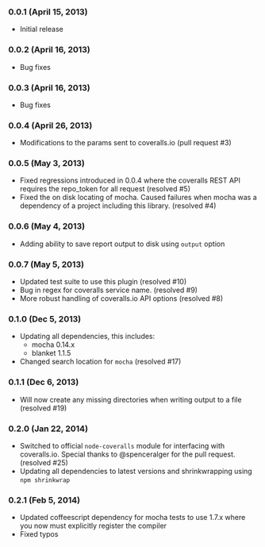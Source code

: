 ### 0.0.1 (April 15, 2013)

* Initial release

### 0.0.2 (April 16, 2013)

* Bug fixes

### 0.0.3 (April 16, 2013)

* Bug fixes

### 0.0.4 (April 26, 2013)

* Modifications to the params sent to coveralls.io (pull request #3)

### 0.0.5 (May 3, 2013)

* Fixed regressions introduced in 0.0.4 where the coveralls REST API requires the repo_token for all request (resolved #5)
* Fixed the on disk locating of mocha. Caused failures when mocha was a dependency of a project including this library. (resolved #4)

### 0.0.6 (May 4, 2013)

* Adding ability to save report output to disk using `output` option

### 0.0.7 (May 5, 2013)

* Updated test suite to use this plugin (resolved #10)
* Bug in regex for coveralls service name. (resolved #9)
* More robust handling of coveralls.io API options (resolved #8)

### 0.1.0 (Dec 5, 2013)

* Updating all dependencies, this includes:
  * mocha 0.14.x
  * blanket 1.1.5
* Changed search location for `mocha` (resolved #17)

### 0.1.1 (Dec 6, 2013)

* Will now create any missing directories when writing output to a file (resolved #19)

### 0.2.0 (Jan 22, 2014)

* Switched to official `node-coveralls` module for interfacing with coveralls.io.
  Special thanks to @spenceralger for the pull request. (resolved #25)
* Updating all dependencies to latest versions and shrinkwrapping using `npm shrinkwrap`

### 0.2.1 (Feb 5, 2014)

* Updated coffeescript dependency for mocha tests to use 1.7.x where you now must explicitly register the compiler
* Fixed typos
